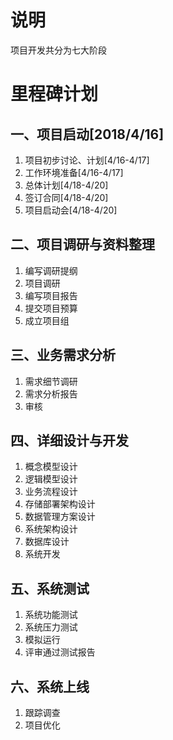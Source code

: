 # 说明
项目开发共分为七大阶段
# 里程碑计划
## 一、项目启动[2018/4/16]
1. 项目初步讨论、计划[4/16-4/17]
2. 工作环境准备[4/16-4/17]
3. 总体计划[4/18-4/20]
4. 签订合同[4/18-4/20]
5. 项目启动会[4/18-4/20]
## 二、项目调研与资料整理
1. 编写调研提纲
2. 项目调研
3. 编写项目报告
4. 提交项目预算
5. 成立项目组
## 三、业务需求分析
1. 需求细节调研
2. 需求分析报告
3. 审核
## 四、详细设计与开发
1. 概念模型设计
2. 逻辑模型设计
3. 业务流程设计
4. 存储部署架构设计
5. 数据管理方案设计
6. 系统架构设计
7. 数据库设计
8. 系统开发
## 五、系统测试
1. 系统功能测试
2. 系统压力测试
3. 模拟运行
4. 评审通过测试报告
## 六、系统上线
1. 跟踪调查
2. 项目优化